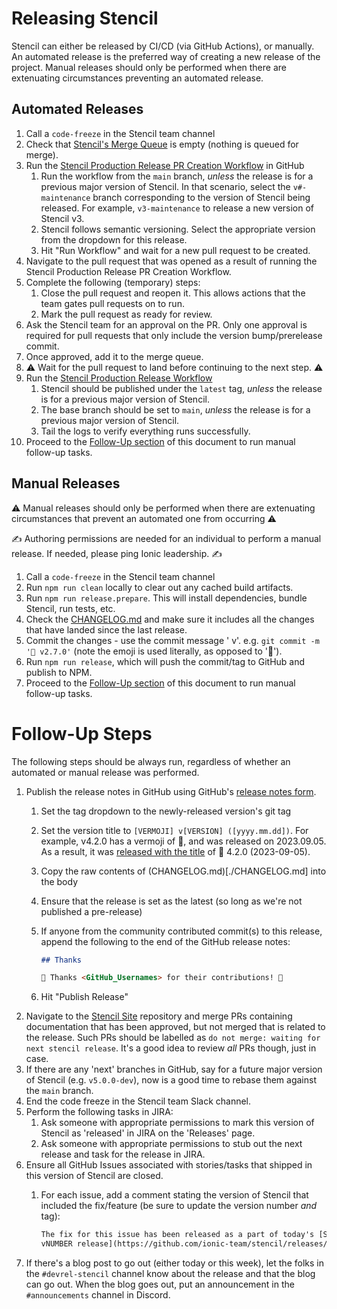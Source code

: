 # Releasing Stencil

Stencil can either be released by CI/CD (via GitHub Actions), or manually.
An automated release is the preferred way of creating a new release of the project.
Manual releases should only be performed when there are extenuating circumstances preventing an automated release.

## Automated Releases

1. Call a `code-freeze` in the Stencil team channel
1. Check that [Stencil's Merge
   Queue](https://github.com/ionic-team/stencil/queue/) is empty (nothing is
   queued for merge).
1. Run the [Stencil Production Release PR Creation Workflow](https://github.com/ionic-team/stencil/actions/workflows/create-production-pr.yml)
   in GitHub
    1. Run the workflow from the `main` branch, _unless_ the release is for a previous major version of Stencil.
       In that scenario, select the `v#-maintenance` branch corresponding to the version of Stencil being released.
       For example, `v3-maintenance` to release a new version of Stencil v3.
    1. Stencil follows semantic versioning. Select the appropriate version from the dropdown for this release.
    1. Hit "Run Workflow" and wait for a new pull request to be created.
1. Navigate to the pull request that was opened as a result of running the Stencil Production Release PR Creation Workflow.
1. Complete the following (temporary) steps:
    1. Close the pull request and reopen it. This allows actions that the team gates pull requests on to run.
    1. Mark the pull request as ready for review.
1. Ask the Stencil team for an approval on the PR.
   Only one approval is required for pull requests that only include the version bump/prerelease commit.
1. Once approved, add it to the merge queue.
1. ⚠️ Wait for the pull request to land before continuing to the next step. ⚠️
1. Run the [Stencil Production Release Workflow](https://github.com/ionic-team/stencil/actions/workflows/release-production.yml)
    1. Stencil should be published under the `latest` tag, _unless_ the release is for a previous major version of
     Stencil.
    1. The base branch should be set to `main`, _unless_ the release is for a previous major version of Stencil.
    1. Tail the logs to verify everything runs successfully.
1. Proceed to the [Follow-Up section](#follow-up-steps) of this document to run manual follow-up tasks.

## Manual Releases

⚠️ Manual releases should only be performed when there are extenuating circumstances that prevent an automated one from occurring ⚠️

✍️ Authoring permissions are needed for an individual to perform a manual release. If needed, please ping Ionic leadership. ✍️

1. Call a `code-freeze` in the Stencil team channel
1. Run `npm run clean` locally to clear out any cached build artifacts.
1. Run `npm run release.prepare`. This will install dependencies, bundle Stencil, run tests, etc.
1. Check the [CHANGELOG.md](../CHANGELOG.md) and make sure it includes all the changes that have landed since the last 
release.
1. Commit the changes - use the commit message '<emoji> v<VERSION>'. e.g. `git commit -m '🤦‍ v2.7.0'` (note the emoji is 
used literally, as opposed to ':facepalm:').
1. Run `npm run release`, which will push the commit/tag to GitHub and publish to NPM.
1. Proceed to the [Follow-Up section](#follow-up-steps) of this document to run manual follow-up tasks.

# Follow-Up Steps

The following steps should be always run, regardless of whether an automated or
manual release was performed.

1. Publish the release notes in GitHub using GitHub's [release notes form](https://github.com/ionic-team/stencil/releases/new).
   1. Set the tag dropdown to the newly-released version's git tag
   1. Set the version title to `[VERMOJI] v[VERSION] ([yyyy.mm.dd])`.
      For example, v4.2.0 has a vermoji of 🌲, and was released on 2023.09.05.
      As a result, it was [released with the title](https://github.com/ionic-team/stencil/releases/tag/v4.2.0) of 🌲 4.2.0 (2023-09-05).
   1. Copy the raw contents of (CHANGELOG.md)[./CHANGELOG.md] into the body
   1. Ensure that the release is set as the latest (so long as we're not published a pre-release)
   1. If anyone from the community contributed commit(s) to this release,
      append the following to the end of the GitHub release notes:

      ```md
      ## Thanks

      🎉 Thanks <GitHub_Usernames> for their contributions! 🎉
      ```
   1. Hit "Publish Release"    
1. Navigate to the [Stencil Site](https://github.com/ionic-team/stencil-site/pulls) repository and merge PRs
   containing documentation that has been approved, but not merged that is related to the release. Such PRs should be
   labelled as `do not merge: waiting for next stencil release`. It's a good idea to review _all_ PRs though, just in
   case.
1. If there are any 'next' branches in GitHub, say for a future major version of Stencil (e.g. `v5.0.0-dev`), now is a
   good time to rebase them against the `main` branch.
1. End the code freeze in the Stencil team Slack channel.
1. Perform the following tasks in JIRA:
   1. Ask someone with appropriate permissions to mark this version of Stencil as 'released' in JIRA on the 'Releases' page.
   1. Ask someone with appropriate permissions to stub out the next release and task for the release in JIRA.
1. Ensure all GitHub Issues associated with stories/tasks that shipped in this version of Stencil are closed.
   1. For each issue, add a comment stating the version of Stencil that
      included the fix/feature (be sure to update the version number _and_
      tag):
      
      ```md
      The fix for this issue has been released as a part of today's [Stencil
      vNUMBER release](https://github.com/ionic-team/stencil/releases/tag/TAG). 
      ```
1. If there's a blog post to go out (either today or this week), let the folks in the `#devrel-stencil` channel know about the release and that the blog can go out.
When the blog goes out, put an announcement in the `#announcements` channel in Discord.
